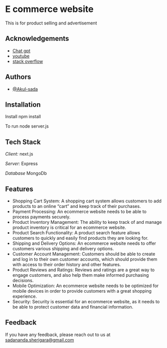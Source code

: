 <a name="readme-top"></a>

<!--
HOW TO USE:
This is an example of how you may give instructions on setting up your project locally.

Modify this file to match your project and remove sections that don't apply.

REQUIRED SECTIONS:
- Table of Contents
- About the Project
  - Built With
  - Live Demo
- Getting Started
- Authors
- Future Features
- Contributing
- Show your support
- Acknowledgements
- License

OPTIONAL SECTIONS:
- FAQ

After you're finished please remove all the comments and instructions!
-->

# E commerce website

This is for product selling and advertisement


## Acknowledgements

 - [Chat gpt](https://chat.openai.com/chat)
 - [youtube](https://youtube.com)
 - [stack overflow](https://stackoverflow.com/)


## Authors

- [@Akul-sada](https://github.com/Akul-sada)


## Installation

Install npm install

To run 
node server.js

    
## Tech Stack

*Client:* next.js

*Server:* Express

*Database* MongoDb


## Features

- Shopping Cart System: A shopping cart system allows customers to add products to an online “cart” and keep track of their purchases. 
- Payment Processing: An ecommerce website needs to be able to process payments securely. 
- Product Inventory Management: The ability to keep track of and manage product inventory is critical for an ecommerce website. 
- Product Search Functionality: A product search feature allows customers to quickly and easily find products they are looking for. 
- Shipping and Delivery Options: An ecommerce website needs to offer customers various shipping and delivery options. 
- Customer Account Management: Customers should be able to create and log in to their own customer accounts, which should provide them with access to their order history and other features. 
- Product Reviews and Ratings: Reviews and ratings are a great way to engage customers, and also help them make informed purchasing decisions. 
- Mobile Optimization: An ecommerce website needs to be optimized for mobile devices in order to provide customers with a great shopping experience. 
- Security: Security is essential for an ecommerce website, as it needs to be able to protect customer data and financial information.
## Feedback

If you have any feedback, please reach out to us at sadananda.sherigara@gmail.com